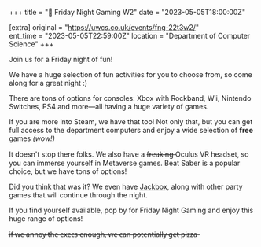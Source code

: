 +++
title = "👾 Friday Night Gaming W2"
date = "2023-05-05T18:00:00Z"

[extra]
original = "https://uwcs.co.uk/events/fng-22t3w2/"    
ent_time = "2023-05-05T22:59:00Z"
location = "Department of Computer Science"
+++

Join us for a Friday night of fun!

We have a huge selection of fun activities for you to choose from, so come along for a great night :)

There are tons of options for consoles: Xbox with Rockband, Wii, Nintendo Switches, PS4 and more—all having a huge variety of games.

If you are more into Steam, we have that too! Not only that, but you can get full access to the department computers and enjoy a wide selection of **free** games *(wow!)*

It doesn't stop there folks. We also have a f̶r̶e̶a̶k̶i̶n̶g̶ Oculus VR headset, so you can immerse yourself in Metaverse games. Beat Saber is a popular choice, but we have tons of options!

Did you think that was it? We even have J͟a͟c͟k͟b͟o͟x͟, along with other party games that will continue through the night. 

If you find yourself available, pop by for Friday Night Gaming and enjoy this huge range of options!

i̶f̶ ̶w̶e̶ ̶a̶n̶n̶o̶y̶ ̶t̶h̶e̶ ̶e̶x̶e̶c̶s̶ ̶e̶n̶o̶u̶g̶h̶,̶ ̶w̶e̶ ̶c̶a̶n̶ ̶p̶o̶t̶e̶n̶t̶i̶a̶l̶l̶y̶ ̶g̶e̶t̶ ̶p̶i̶z̶z̶a̶
